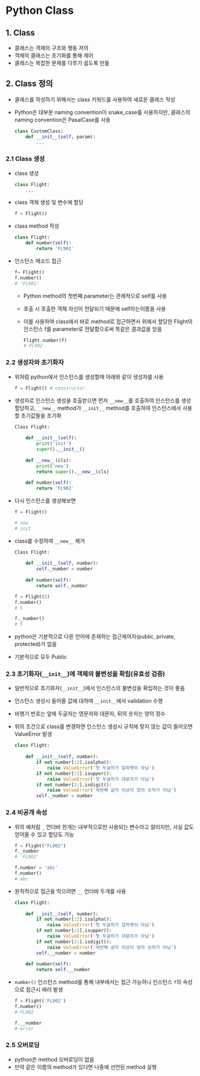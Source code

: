 # Python Class

## 1. Class

- 클래스는 객체의 구조와 행동 저의
- 객체의 클래스는 초기화를 통해 제어
- 클래스는 복잡한 문제를 다루기 쉽도록 만듦

## 2. Class 정의

- 클래스를 작성하기 위해서는 class 키워드를 사용하여 새로운 클래스 작성

- Python은 대부분 naming convention이 snake_case를 사용하지만, 클래스의 naming convention은 PasalCase를 사용

  ```python
  class CustomClass:
      def __init__(self, param):
          ...
  ```

### 2.1 Class 생성

- class 생성

  ```python
  class Flight:
      ...
  ```

- class 객체 생성 및 변수에 할당

  ```python
  f = Flight()
  ```

- class method 작성

  ```python
  class Flight:
      def number(self):
          return 'FL902'
  ```

- 인스턴스 메소드 접근

  ```python
  f= Flight()
  f.number()
  # 'FL902'
  ```

  - Python method의 첫번째 parameter는 관례적으로 self를 사용

  - 호출 시 호출한 객체 자신이 전달되기 때문에 self라는이름을 사용

  - 이를 사용하여 class에서 바로 method로 접근하면서 위에서 할당한 Flight의 인스턴스 f를 parameter로 전달함으로써 똑같은 결과값을 얻음

    ```python
    Flight.number(f)
    # FL902
    ```

### 2.2 생성자와 초기화자

- 위처럼 python에서 인스턴스를 생성할때 아래와 같이 생성자를 사용

  ```python
  f = Flight() # constructor
  ```

- 생성자로 인스턴스 생성을 호출받으면 먼저 `__new__`를 호출하여 인스턴스를 생성 할당하고, `__new__` method가 `__init__` method를 호출하여 인스턴스에서 사용할 초기값들을 초기화

  ```python
  Class Flight:
      
      def __init__(self):
          print('init')
          super().__init__()
          
      def __new__(cls):
          print('new')
          return super().__new__(cls)
      
      def number(self):
          return 'FL902'
  ```

- 다시 인스턴스를 생성해보면

  ```python
  f = Flight()
  
  # new
  # init
  ```

- class를 수정하여 `__new__` 제거

  ```python
  Class Flight:
      
      def __init__(self, number):
          self._number = number
          
      def number(self):
          return self._number
  ```

  ```python
  f = Flight(5)
  f.number()
  # 5
  
  f._number()
  # 5
  ```

- python은 기본적으로 다른 언어에 존재하는 접근제어자(public, private, protected)가 없음

- 기본적으로 모두 Public

### 2.3 초기화자(`__init__`)에 객체의 불변성을 확립(유효성 검증)

- 일반적으로 초기화자(`__init__`)에서 인스턴스의 불변성을 확립하는 것이 좋음

- 인스턴스 생성시 들어올 값에 대하여 `__init__`에서 validation 수행

- 비행기 번호는 앞에 두글자는 영문자와 대문자, 뒤의 숫자는 양의 정수

- 위의 조건으로 class를 변경하면 인스턴스 생성시 규칙에 맞지 않는 값이 들어오면 ValueError 발생

  ```python
  class Flight:
      
      def __init__(self, number):
          if not number[:2].isalpha():
              raise ValueError('첫 두글자가 알파벳이 아님')
          if not number[:2].isupper():
              raise ValueError('첫 두글자가 대문자가 아님')
          if not number[2:].isdigit():
              raise ValueError('세번째 글자 이상이 양의 숫자가 아님')
          self._number = number
  ```

### 2.4 비공개 속성

- 위의 예처럼 `_` 언더바 한개는 내부적으로만 사용되는 변수라고 알리지만, 사실 값도 얻어올 수 있고 할당도 가능

  ```python
  f = Flight("FL902")
  f._number
  # 'FL902'
  
  f.number = 'abc'
  f.number()
  # abc
  ```

- 원칙적으로 접근을 막으려면 `__` 언더바 두개를 사용

  ```python
  class Flight:
      
      def __init__(self, number):
          if not number[:2].isalpha():
              raise ValueError('첫 두글자가 알파벳이 아님')
          if not number[:2].isupper():
              raise ValueError('첫 두글자가 대문자가 아님')
          if not number[2:].isdigit():
              raise ValueError('세번째 글자 이상이 양의 숫자가 아님')
          self.__number = number
          
      def number(self):
          return self.__number
  ```

- `number()` 인스턴스 method를 통해 내부에서는 접근 가능하나 인스턴스 `f`의 속성으로 접근시 에러 발생

  ```python
  f = Flight('FL902')
  f.number()
  # FL902
  
  f.__number
  # error
  ```

### 2.5 오버로딩

- python은 method 오버로딩이 없음
- 만약 같은 이름의 method가 있다면 나중에 선언된 method 실행

